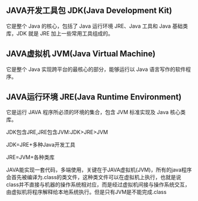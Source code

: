 ## JAVA开发工具包 JDK(Java Development Kit) 
它是整个 Java 的核心，包括了 Java 运行环境 JRE、Java 工具和 Java 基础类库，JDK 就是 JRE 加上一些常用工具组成的。

## JAVA虚拟机 JVM(Java Virtual Machine) 
它是整个 Java 实现跨平台的最核心的部分，能够运行以 Java 语言写作的软件程序。

## JAVA运行环境 JRE(Java Runtime Environment) 
它是运行 JAVA 程序所必须的环境的集合，包含 JVM 标准实现及 Java 核心类库。

JDK包含JRE,JRE包含JVM:JDK>JRE>JVM

JDK=JRE+多种Java开发工具

JRE=JVM+各种类库

JAVA能实现一套代码，多端使用，关键在于JAVA虚拟机(JVM)，所有的java程序会首先被编译为.class的类文件，这种类文件可以在虚拟机上执行，也就是说class并不直接与机器的操作系统相对应，而是经过虚拟机间接与操作系统交互，由虚拟机将程序解释给本地系统执行。但是只有JVM是不能完成.class

